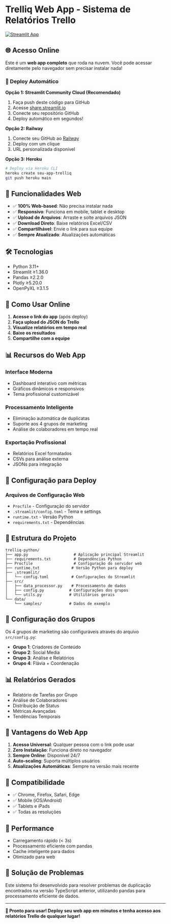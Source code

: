 # Trelliq Web App - Sistema de Relatórios Trello

[![Streamlit App](https://static.streamlit.io/badges/streamlit_badge_black_white.svg)](https://your-app-name.streamlit.app)

## 🌐 Acesso Online

Este é um **web app completo** que roda na nuvem. Você pode acessar diretamente pelo navegador sem precisar instalar nada!

### 🚀 Deploy Automático

**Opção 1: Streamlit Community Cloud (Recomendado)**
1. Faça push deste código para GitHub
2. Acesse [share.streamlit.io](https://share.streamlit.io)
3. Conecte seu repositório GitHub
4. Deploy automático em segundos!

**Opção 2: Railway**
1. Conecte seu GitHub ao [Railway](https://railway.app)
2. Deploy com um clique
3. URL personalizada disponível

**Opção 3: Heroku**
```bash
# Deploy via Heroku CLI
heroku create seu-app-trelliq
git push heroku main
```

## 📱 Funcionalidades Web

- ✅ **100% Web-based**: Não precisa instalar nada
- ✅ **Responsivo**: Funciona em mobile, tablet e desktop  
- ✅ **Upload de Arquivos**: Arraste e solte arquivos JSON
- ✅ **Download Direto**: Baixe relatórios Excel/CSV
- ✅ **Compartilhável**: Envie o link para sua equipe
- ✅ **Sempre Atualizado**: Atualizações automáticas

## 🛠️ Tecnologias

- Python 3.11+
- Streamlit ≥1.36.0
- Pandas ≥2.2.0
- Plotly ≥5.20.0
- OpenPyXL ≥3.1.5

## 🎯 Como Usar Online

1. **Acesse o link do app** (após deploy)
2. **Faça upload do JSON do Trello** 
3. **Visualize relatórios em tempo real**
4. **Baixe os resultados** 
5. **Compartilhe com a equipe**

## 📊 Recursos do Web App

### Interface Moderna
- Dashboard interativo com métricas
- Gráficos dinâmicos e responsivos
- Tema profissional customizável

### Processamento Inteligente
- Eliminação automática de duplicatas
- Suporte aos 4 grupos de marketing
- Análise de colaboradores em tempo real

### Exportação Profissional
- Relatórios Excel formatados
- CSVs para análise externa
- JSONs para integração

## 🔧 Configuração para Deploy

### Arquivos de Configuração Web
- `Procfile` - Configuração do servidor
- `.streamlit/config.toml` - Tema e settings
- `runtime.txt` - Versão Python
- `requirements.txt` - Dependências

## 📁 Estrutura do Projeto

```
trelliq-python/
├── app.py                    # Aplicação principal Streamlit
├── requirements.txt          # Dependências Python
├── Procfile                  # Configuração do servidor web
├── runtime.txt              # Versão Python para deploy
├── .streamlit/
│   └── config.toml          # Configurações do Streamlit
├── src/
│   ├── data_processor.py    # Processamento de dados
│   ├── config.py           # Configurações dos grupos
│   └── utils.py            # Utilitários gerais
└── data/
    └── samples/            # Dados de exemplo
```

## 🔧 Configuração dos Grupos

Os 4 grupos de marketing são configuráveis através do arquivo `src/config.py`:

- **Grupo 1**: Criadores de Conteúdo
- **Grupo 2**: Social Media  
- **Grupo 3**: Análise e Relatórios
- **Grupo 4**: Flávia + Coordenação

## 📊 Relatórios Gerados

- Relatório de Tarefas por Grupo
- Análise de Colaboradores
- Distribuição de Status
- Métricas Avançadas
- Tendências Temporais

## 🌟 Vantagens do Web App

1. **Acesso Universal**: Qualquer pessoa com o link pode usar
2. **Zero Instalação**: Funciona direto no navegador
3. **Sempre Online**: Disponível 24/7
4. **Auto-scaling**: Suporta múltiplos usuários
5. **Atualizações Automáticas**: Sempre na versão mais recente

## 📱 Compatibilidade

- ✅ Chrome, Firefox, Safari, Edge
- ✅ Mobile (iOS/Android)
- ✅ Tablets e iPads
- ✅ Todas as resoluções

## 🚀 Performance

- Carregamento rápido (< 3s)
- Processamento eficiente com pandas
- Cache inteligente para dados
- Otimizado para web

## 🐛 Solução de Problemas

Este sistema foi desenvolvido para resolver problemas de duplicação encontrados na versão TypeScript anterior, utilizando pandas para processamento eficiente de dados.

---

**🎉 Pronto para usar! Deploy seu web app em minutos e tenha acesso aos relatórios Trello de qualquer lugar!**
